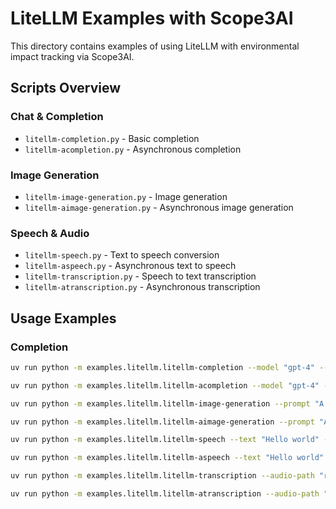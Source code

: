 # LiteLLM Examples with Scope3AI

This directory contains examples of using LiteLLM with environmental impact tracking via Scope3AI.

## Scripts Overview

### Chat & Completion
- `litellm-completion.py` - Basic completion
- `litellm-acompletion.py` - Asynchronous completion

### Image Generation
- `litellm-image-generation.py` - Image generation
- `litellm-aimage-generation.py` - Asynchronous image generation

### Speech & Audio
- `litellm-speech.py` - Text to speech conversion
- `litellm-aspeech.py` - Asynchronous text to speech
- `litellm-transcription.py` - Speech to text transcription
- `litellm-atranscription.py` - Asynchronous transcription

## Usage Examples

### Completion
```bash
uv run python -m examples.litellm.litellm-completion --model "gpt-4" --message "What is artificial intelligence?"

uv run python -m examples.litellm.litellm-acompletion --model "gpt-4" --message "Explain quantum computing" --max-tokens 200

uv run python -m examples.litellm.litellm-image-generation --prompt "A beautiful sunset" --size "1024x1024"

uv run python -m examples.litellm.litellm-aimage-generation --prompt "A beautiful sunset" --size "1024x1024"

uv run python -m examples.litellm.litellm-speech --text "Hello world" --voice "alloy"

uv run python -m examples.litellm.litellm-aspeech --text "Hello world" --voice "alloy"

uv run python -m examples.litellm.litellm-transcription --audio-path "recording.wav" --model "whisper-1"

uv run python -m examples.litellm.litellm-atranscription --audio-path "recording.wav" --model "whisper-1"
```